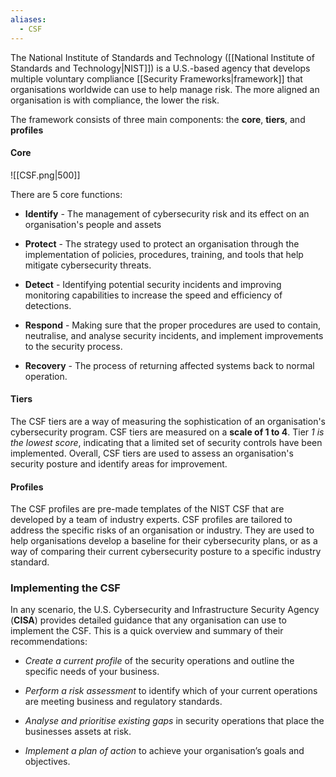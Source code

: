 ```yaml
---
aliases:
  - CSF
---
```

The National Institute of Standards and Technology ([[National Institute of Standards and Technology|NIST]]) is a U.S.-based agency that develops multiple voluntary compliance [[Security Frameworks|framework]] that organisations worldwide can use to help manage risk. The more aligned an organisation is with compliance, the lower the risk.

The framework consists of three main components: the **core**, **tiers**, and **profiles**
#### Core

![[CSF.png|500]]

There are 5 core functions:

- **Identify** - The management of cybersecurity risk and its effect on an organisation's people and assets

- **Protect** - The strategy used to protect an organisation through the implementation of policies, procedures, training, and tools that help mitigate cybersecurity threats.

- **Detect** - Identifying potential security incidents and improving monitoring capabilities to increase the speed and efficiency of detections.

- **Respond** - Making sure that the proper procedures are used to contain, neutralise, and analyse security incidents, and implement improvements to the security process.

- **Recovery** - The process of returning affected systems back to normal operation.

#### Tiers

The CSF tiers are a way of measuring the sophistication of an organisation's cybersecurity program. CSF tiers are measured on a **scale of 1 to 4**. Tier *1 is the lowest score*, indicating that a limited set of security controls have been implemented. Overall, CSF tiers are used to assess an organisation's security posture and identify areas for improvement.

#### Profiles

The CSF profiles are pre-made templates of the NIST CSF that are developed by a team of industry experts. CSF profiles are tailored to address the specific risks of an organisation or industry. They are used to help organisations develop a baseline for their cybersecurity plans, or as a way of comparing their current cybersecurity posture to a specific industry standard.

### Implementing the CSF

In any scenario, the U.S. Cybersecurity and Infrastructure Security Agency (**CISA**) provides detailed guidance that any organisation can use to implement the CSF. This is a quick overview and summary of their recommendations:

- *Create a current profile* of the security operations and outline the specific needs of your business.

- *Perform a risk assessment* to identify which of your current operations are meeting business and regulatory standards.

- *Analyse and prioritise existing gaps* in security operations that place the businesses assets at risk.

- *Implement a plan of action* to achieve your organisation’s goals and objectives.